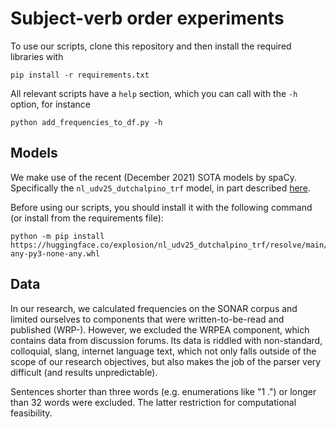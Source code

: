 Subject-verb order experiments
==============================

To use our scripts, clone this repository and then install the required libraries with

```shell
pip install -r requirements.txt
````

All relevant scripts have a `help` section, which you can call with the `-h` option, for instance

```shell
python add_frequencies_to_df.py -h
```

Models
------
We make use of the recent (December 2021) SOTA models by spaCy. Specifically the `nl_udv25_dutchalpino_trf` model, 
in part described [here](https://explosion.ai/blog/ud-benchmarks-v3-2).

Before using our scripts, you should install it with the following command (or install from the requirements file):

```shell
python -m pip install https://huggingface.co/explosion/nl_udv25_dutchalpino_trf/resolve/main/nl_udv25_dutchalpino_trf-any-py3-none-any.whl
```

Data
----
In our research, we calculated frequencies on the SONAR corpus and limited ourselves to components that were
written-to-be-read and published (WRP-). However, we excluded the WRPEA component, which contains data from discussion
forums. Its data is riddled with non-standard, colloquial, slang, internet language text, which not only falls outside
of the scope of our research objectives, but also makes the job of the parser very difficult
(and results unpredictable).

Sentences shorter than three words (e.g. enumerations like "1 .") or longer than 32 words were excluded. The latter 
restriction for computational feasibility.


